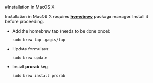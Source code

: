 #Installation in MacOS X

Installation in MacOS X requires **[homebrew](http://brew.sh/)** package manager. Install it before proceeding.

- Add the homebrew tap (needs to be done once):

  ```
  sudo brew tap igagis/tap
  ```

- Update formulaes:

  ```
  sudo brew update
  ```

- Install **prorab** keg

  ```
  sudo brew install prorab
  ```
